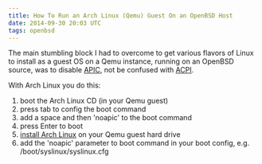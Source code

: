 ```yaml
---
title: How To Run an Arch Linux (Qemu) Guest On an OpenBSD Host
date: 2014-09-30 20:03 UTC
tags: openbsd
---
```

The main stumbling block I had to overcome to get various flavors of Linux to
install as a guest OS on a Qemu instance, running on an OpenBSD source, was to
disable [APIC][1], not be confused with [ACPI][2].

With Arch Linux you do this:

1. boot the Arch Linux CD (in your Qemu guest)
1. press tab to config the boot command
1. add a space and then 'noapic' to the boot command
1. press Enter to boot
1. [install Arch Linux][3] on your Qemu guest hard drive
1. add the 'noapic' parameter to boot command in your boot config, e.g. /boot/syslinux/syslinux.cfg

  [1]: https://en.wikipedia.org/wiki/Advanced_Programmable_Interrupt_Controller
  [2]: https://en.wikipedia.org/wiki/Advanced_Configuration_and_Power_Interface
  [3]: https://wiki.archlinux.org/index.php/Beginners%27_Guide

